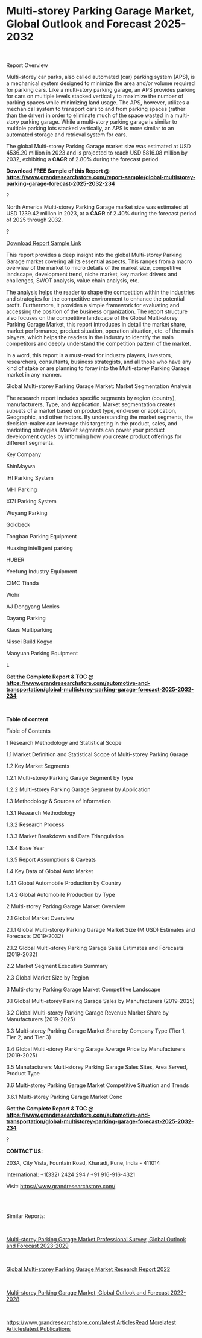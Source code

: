 <h1>Multi-storey Parking Garage Market, Global Outlook and Forecast 2025-2032</h1><br/><p>Report Overview</p>
 
 
 
 <p>Multi-storey car parks, also called automated (car) parking system (APS), is a mechanical system designed to minimize the area and/or volume required for parking cars. Like a multi-story parking garage, an APS provides parking for cars on multiple levels stacked vertically to maximize the number of parking spaces while minimizing land usage. The APS, however, utilizes a mechanical system to transport cars to and from parking spaces (rather than the driver) in order to eliminate much of the space wasted in a multi-story parking garage. While a multi-story parking garage is similar to multiple parking lots stacked vertically, an APS is more similar to an automated storage and retrieval system for cars.</p>
 
 
 
 <p>The global Multi-storey Parking Garage market size was estimated at USD 4536.20 million in 2023 and is projected to reach USD 5816.08 million by 2032, exhibiting a <strong>CAGR</strong> of 2.80% during the forecast period.</p>
 
 
 
 <div><b>Download FREE Sample of this Report @ <a href="https://www.grandresearchstore.com/report-sample/global-multistorey-parking-garage-forecast-2025-2032-234">https://www.grandresearchstore.com/report-sample/global-multistorey-parking-garage-forecast-2025-2032-234</a></b></div>
 
 
 
 <p>? </p>
 
 
 
 <p>North America Multi-storey Parking Garage market size was estimated at USD 1239.42 million in 2023, at a <strong>CAGR</strong> of 2.40% during the forecast period of 2025 through 2032.</p>
 
 
 
 <p>? </p>
 
 
 
 <p><a href="https://www.grandresearchstore.com/mr-admin/report-sample/global-multistorey-parking-garage-forecast-2025-2032-234">Download Report Sample Link</a></p>
 
 
 
 <p>This report provides a deep insight into the global Multi-storey Parking Garage market covering all its essential aspects. This ranges from a macro overview of the market to micro details of the market size, competitive landscape, development trend, niche market, key market drivers and challenges, SWOT analysis, value chain analysis, etc.</p>
 
 
 
 <p>The analysis helps the reader to shape the competition within the industries and strategies for the competitive environment to enhance the potential profit. Furthermore, it provides a simple framework for evaluating and accessing the position of the business organization. The report structure also focuses on the competitive landscape of the Global Multi-storey Parking Garage Market, this report introduces in detail the market share, market performance, product situation, operation situation, etc. of the main players, which helps the readers in the industry to identify the main competitors and deeply understand the competition pattern of the market.</p>
 
 
 
 <p>In a word, this report is a must-read for industry players, investors, researchers, consultants, business strategists, and all those who have any kind of stake or are planning to foray into the Multi-storey Parking Garage market in any manner.</p>
 
 
 
 <p>Global Multi-storey Parking Garage Market: Market Segmentation Analysis</p>
 
 
 
 <p>The research report includes specific segments by region (country), manufacturers, Type, and Application. Market segmentation creates subsets of a market based on product type, end-user or application, Geographic, and other factors. By understanding the market segments, the decision-maker can leverage this targeting in the product, sales, and marketing strategies. Market segments can power your product development cycles by informing how you create product offerings for different segments.</p>
 
 
 
 <p>Key Company</p>
 
 
 
 <p>ShinMaywa</p>
 
 
 
 <p>IHI Parking System</p>
 
 
 
 <p>MHI Parking</p>
 
 
 
 <p>XIZI Parking System</p>
 
 
 
 <p>Wuyang Parking</p>
 
 
 
 <p>Goldbeck</p>
 
 
 
 <p>Tongbao Parking Equipment</p>
 
 
 
 <p>Huaxing intelligent parking</p>
 
 
 
 <p>HUBER</p>
 
 
 
 <p>Yeefung Industry Equipment</p>
 
 
 
 <p>CIMC Tianda</p>
 
 
 
 <p>Wohr</p>
 
 
 
 <p>AJ Dongyang Menics</p>
 
 
 
 <p>Dayang Parking</p>
 
 
 
 <p>Klaus Multiparking</p>
 
 
 
 <p>Nissei Build Kogyo</p>
 
 
 
 <p>Maoyuan Parking Equipment</p>
 
 
 
 <p>L</p>
 
 
 
 <div><b>Get the Complete Report & TOC @ <a href="https://www.grandresearchstore.com/automotive-and-transportation/global-multistorey-parking-garage-forecast-2025-2032-234">https://www.grandresearchstore.com/automotive-and-transportation/global-multistorey-parking-garage-forecast-2025-2032-234</a></b></div>
 
 
 
 <p><br />
 
 <b>Table of content</b></p>
 
 
 
 <p>Table of Contents<br />
 
 1 Research Methodology and Statistical Scope<br />
 
 1.1 Market Definition and Statistical Scope of Multi-storey Parking Garage<br />
 
 1.2 Key Market Segments<br />
 
 1.2.1 Multi-storey Parking Garage Segment by Type<br />
 
 1.2.2 Multi-storey Parking Garage Segment by Application<br />
 
 1.3 Methodology & Sources of Information<br />
 
 1.3.1 Research Methodology<br />
 
 1.3.2 Research Process<br />
 
 1.3.3 Market Breakdown and Data Triangulation<br />
 
 1.3.4 Base Year<br />
 
 1.3.5 Report Assumptions & Caveats<br />
 
 1.4 Key Data of Global Auto Market<br />
 
 1.4.1 Global Automobile Production by Country<br />
 
 1.4.2 Global Automobile Production by Type<br />
 
 2 Multi-storey Parking Garage Market Overview<br />
 
 2.1 Global Market Overview<br />
 
 2.1.1 Global Multi-storey Parking Garage Market Size (M USD) Estimates and Forecasts (2019-2032)<br />
 
 2.1.2 Global Multi-storey Parking Garage Sales Estimates and Forecasts (2019-2032)<br />
 
 2.2 Market Segment Executive Summary<br />
 
 2.3 Global Market Size by Region<br />
 
 3 Multi-storey Parking Garage Market Competitive Landscape<br />
 
 3.1 Global Multi-storey Parking Garage Sales by Manufacturers (2019-2025)<br />
 
 3.2 Global Multi-storey Parking Garage Revenue Market Share by Manufacturers (2019-2025)<br />
 
 3.3 Multi-storey Parking Garage Market Share by Company Type (Tier 1, Tier 2, and Tier 3)<br />
 
 3.4 Global Multi-storey Parking Garage Average Price by Manufacturers (2019-2025)<br />
 
 3.5 Manufacturers Multi-storey Parking Garage Sales Sites, Area Served, Product Type<br />
 
 3.6 Multi-storey Parking Garage Market Competitive Situation and Trends<br />
 
 3.6.1 Multi-storey Parking Garage Market Conc</p>
 
 
 
 <div><b>Get the Complete Report & TOC @ <a href="https://www.grandresearchstore.com/automotive-and-transportation/global-multistorey-parking-garage-forecast-2025-2032-234">https://www.grandresearchstore.com/automotive-and-transportation/global-multistorey-parking-garage-forecast-2025-2032-234</a></b></div>
 
 
 
 <p>? </p>
 
 
 
 <p><b>CONTACT US:</b><br />
 
 203A, City Vista, Fountain Road, Kharadi, Pune, India - 411014<br />
 
 International: +1(332) 2424 294 / +91 916-916-4321<br />
 
 Visit: <a href="https://www.grandresearchstore.com/">https://www.grandresearchstore.com/</a><br />
 
 <br />
 
 <br />
 
 Similar Reports:<br />
 
 <br />
 
 <a href="https://www.grandresearchstore.com/automotive-and-transportation/global-multistorey-parking-garage-2023-2029-349">Multi-storey Parking Garage Market Professional Survey, Global Outlook and Forecast 2023-2029</a><br />
 
 <br />
 
 <a href="https://www.grandresearchstore.com/automotive-and-transportation/global-multistorey-parking-garage-2022-909">Global Multi-storey Parking Garage Market Research Report 2022</a><br />
 
 <br />
 
 <a href="https://www.grandresearchstore.com/automotive-and-transportation/global-multistorey-parking-garage-forecast-2022-2028-468">Multi-storey Parking Garage Market, Global Outlook and Forecast 2022-2028</a><br />
 
 <br />
 
 <a href="https://gyeongbokgung.com">https://www.grandresearchstore.com/</a><a href="https://hallyeomaritime.com">latest Articles</a><a href="https://jingwansa.com">Read More</a><a href="https://nguoiviet.jp/">latest Articles</a><a href="https://www.intelmarketresearch.com/">latest Publications</a></p>